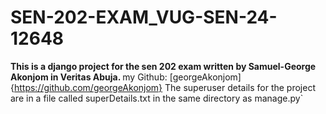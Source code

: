 # SEN-202-EXAM_VUG-SEN-24-12648
<strong> This is a django project for the sen 202 exam written by Samuel-George Akonjom in Veritas Abuja. </strong>
my Github: [georgeAkonjom]{https://github.com/georgeAkonjom}
The superuser details for the project are in a file called superDetails.txt in the same directory as manage.py`
